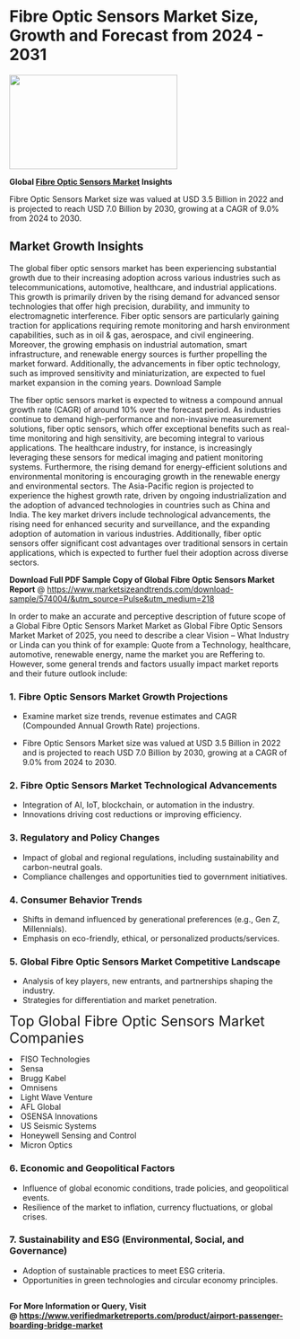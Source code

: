 <H1>Fibre Optic Sensors Market Size, Growth and Forecast from 2024 - 2031</H1><img class="aligncenter size-medium wp-image-584254" src="https://thirdeyenews.in/wp-content/uploads/2024/09/Global-Market-Research-300x168.jpeg" alt="" width="300" height="168" /><p><strong>Global&nbsp;<a href="https://www.marketsizeandtrends.com/download-sample/574004/&amp;utm_source=Pulse&amp;utm_medium=218">Fibre Optic Sensors Market</a> Insights</strong></p><p>Fibre Optic Sensors Market size was valued at USD 3.5 Billion in 2022 and is projected to reach USD 7.0 Billion by 2030, growing at a CAGR of 9.0% from 2024 to 2030.</p><p><h2>Market Growth Insights</h2> <p>The global fiber optic sensors market has been experiencing substantial growth due to their increasing adoption across various industries such as telecommunications, automotive, healthcare, and industrial applications. This growth is primarily driven by the rising demand for advanced sensor technologies that offer high precision, durability, and immunity to electromagnetic interference. Fiber optic sensors are particularly gaining traction for applications requiring remote monitoring and harsh environment capabilities, such as in oil & gas, aerospace, and civil engineering. Moreover, the growing emphasis on industrial automation, smart infrastructure, and renewable energy sources is further propelling the market forward. Additionally, the advancements in fiber optic technology, such as improved sensitivity and miniaturization, are expected to fuel market expansion in the coming years. Download Sample</p> <p>The fiber optic sensors market is expected to witness a compound annual growth rate (CAGR) of around 10% over the forecast period. As industries continue to demand high-performance and non-invasive measurement solutions, fiber optic sensors, which offer exceptional benefits such as real-time monitoring and high sensitivity, are becoming integral to various applications. The healthcare industry, for instance, is increasingly leveraging these sensors for medical imaging and patient monitoring systems. Furthermore, the rising demand for energy-efficient solutions and environmental monitoring is encouraging growth in the renewable energy and environmental sectors. The Asia-Pacific region is projected to experience the highest growth rate, driven by ongoing industrialization and the adoption of advanced technologies in countries such as China and India. The key market drivers include technological advancements, the rising need for enhanced security and surveillance, and the expanding adoption of automation in various industries. Additionally, fiber optic sensors offer significant cost advantages over traditional sensors in certain applications, which is expected to further fuel their adoption across diverse sectors. </p><p><span class=""><strong>Download Full PDF Sample Copy of Global Fibre Optic Sensors Market Report</strong> @ <a href="https://www.marketsizeandtrends.com/download-sample/574004/&amp;utm_source=Pulse&amp;utm_medium=218" target="_blank">https://www.marketsizeandtrends.com/download-sample/574004/&amp;utm_source=Pulse&amp;utm_medium=218</a></span></p><p>In order to make an accurate and perceptive description of future scope of a Global&nbsp;Fibre Optic Sensors Market Market as Global&nbsp;Fibre Optic Sensors Market Market of 2025, you need to describe a clear Vision &ndash; What Industry or Linda can you think of for example: Quote from a Technology, healthcare, automotive, renewable energy, name the market you are Reffering to. However, some general trends and factors usually impact market reports and their future outlook include:</p><h3>1.&nbsp;<strong>Fibre Optic Sensors Market Growth Projections</strong></h3><ul><li>Examine market size trends, revenue estimates and CAGR (Compounded Annual Growth Rate) projections.</li><li><p>Fibre Optic Sensors Market size was valued at USD 3.5 Billion in 2022 and is projected to reach USD 7.0 Billion by 2030, growing at a CAGR of 9.0% from 2024 to 2030.</p></li></ul><h3>2.&nbsp;<strong>Fibre Optic Sensors Market Technological Advancements</strong></h3><ul><li>Integration of AI, IoT, blockchain, or automation in the industry.</li><li>Innovations driving cost reductions or improving efficiency.</li></ul><h3>3.&nbsp;<strong>Regulatory and Policy Changes</strong></h3><ul><li>Impact of global and regional regulations, including sustainability and carbon-neutral goals.</li><li>Compliance challenges and opportunities tied to government initiatives.</li></ul><h3>4.&nbsp;<strong>Consumer Behavior Trends</strong></h3><ul><li>Shifts in demand influenced by generational preferences (e.g., Gen Z, Millennials).</li><li>Emphasis on eco-friendly, ethical, or personalized products/services.</li></ul><h3>5.&nbsp;<strong>Global Fibre Optic Sensors Market Competitive Landscape</strong></h3><ul><li>Analysis of key players, new entrants, and partnerships shaping the industry.</li><li>Strategies for differentiation and market penetration.</li></ul><p data-pm-slice="1 1 []"><span style="color: inherit; font-family: inherit; font-size: 25px;">Top Global Fibre Optic Sensors Market Companies</span></p><div class="" data-test-id=""><p><li>FISO Technologies</li><li> Sensa</li><li> Brugg Kabel</li><li> Omnisens</li><li> Light Wave Venture</li><li> AFL Global</li><li> OSENSA Innovations</li><li> US Seismic Systems</li><li> Honeywell Sensing and Control</li><li> Micron Optics</li></p></div><h3>6.&nbsp;<strong>Economic and Geopolitical Factors</strong></h3><ul><li>Influence of global economic conditions, trade policies, and geopolitical events.</li><li>Resilience of the market to inflation, currency fluctuations, or global crises.</li></ul><h3>7.&nbsp;<strong>Sustainability and ESG (Environmental, Social, and Governance)</strong></h3><ul><li>Adoption of sustainable practices to meet ESG criteria.</li><li>Opportunities in green technologies and circular economy principles.</li></ul><h2><strong style="font-size: 14px;">For More Information or Query, Visit @&nbsp;</strong><a style="background-color: #ffffff; font-size: 14px;" href="https://www.marketsizeandtrends.com/report/fibre-optic-sensors-market/" target="_blank">https://www.verifiedmarketreports.com/product/airport-passenger-boarding-bridge-market</a></h2>
